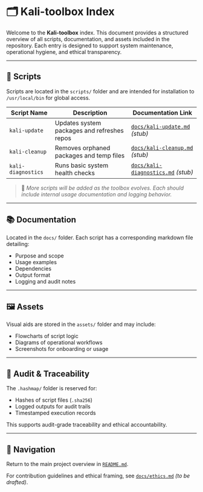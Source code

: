 # 🗂️ Kali-toolbox Index

Welcome to the **Kali-toolbox** index. This document provides a structured overview of all scripts, documentation, and assets included in the repository. Each entry is designed to support system maintenance, operational hygiene, and ethical transparency.

---

## 📜 Scripts

Scripts are located in the `scripts/` folder and are intended for installation to `/usr/local/bin` for global access.

| Script Name       | Description                                  | Documentation Link         |
|-------------------|----------------------------------------------|-----------------------------|
| `kali-update`     | Updates system packages and refreshes repos  | [`docs/kali-update.md`](docs/kali-update.md) *(stub)* |
| `kali-cleanup`    | Removes orphaned packages and temp files     | [`docs/kali-cleanup.md`](docs/kali-cleanup.md) *(stub)* |
| `kali-diagnostics`| Runs basic system health checks              | [`docs/kali-diagnostics.md`](docs/kali-diagnostics.md) *(stub)* |

> 📌 *More scripts will be added as the toolbox evolves. Each should include internal usage documentation and logging behavior.*

---

## 📚 Documentation

Located in the `docs/` folder. Each script has a corresponding markdown file detailing:
- Purpose and scope
- Usage examples
- Dependencies
- Output format
- Logging and audit notes

---

## 🖼️ Assets

Visual aids are stored in the `assets/` folder and may include:
- Flowcharts of script logic
- Diagrams of operational workflows
- Screenshots for onboarding or usage

---

## 🔐 Audit & Traceability

The `.hashmap/` folder is reserved for:
- Hashes of script files (`.sha256`)
- Logged outputs for audit trails
- Timestamped execution records

This supports audit-grade traceability and ethical accountability.

---

## 🧭 Navigation

Return to the main project overview in [`README.md`](README.md).

For contribution guidelines and ethical framing, see [`docs/ethics.md`](docs/ethics.md) *(to be drafted)*.
